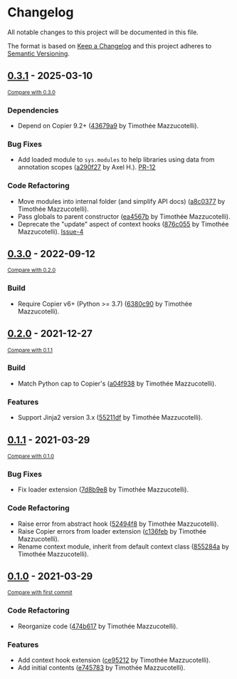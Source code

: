# Changelog
All notable changes to this project will be documented in this file.

The format is based on [Keep a Changelog](http://keepachangelog.com/en/1.0.0/)
and this project adheres to [Semantic Versioning](http://semver.org/spec/v2.0.0.html).

<!-- insertion marker -->
## [0.3.1](https://github.com/pawamoy/copier-templates-extensions/releases/tag/0.3.1) - 2025-03-10

<small>[Compare with 0.3.0](https://github.com/pawamoy/copier-templates-extensions/compare/0.3.0...0.3.1)</small>

### Dependencies

- Depend on Copier 9.2+ ([43679a9](https://github.com/pawamoy/copier-templates-extensions/commit/43679a9719b2d05e041e674bde1f10dee21984a6) by Timothée Mazzucotelli).

### Bug Fixes

- Add loaded module to `sys.modules` to help libraries using data from annotation scopes ([a290f27](https://github.com/pawamoy/copier-templates-extensions/commit/a290f271e302db88bcc755d57c647e4f3a8043ff) by Axel H.). [PR-12](https://github.com/copier-org/copier-templates-extensions/pull/12)

### Code Refactoring

- Move modules into internal folder (and simplify API docs) ([a8c0377](https://github.com/pawamoy/copier-templates-extensions/commit/a8c03770298f51fa07667598fd7d0b72196aecad) by Timothée Mazzucotelli).
- Pass globals to parent constructor ([ea4567b](https://github.com/pawamoy/copier-templates-extensions/commit/ea4567bcfad0f17764e17d6b7fd12a7fd7a33cba) by Timothée Mazzucotelli).
- Deprecate the "update" aspect of context hooks ([876c055](https://github.com/pawamoy/copier-templates-extensions/commit/876c0554e34b630ab255111b69da74db16439dcb) by Timothée Mazzucotelli). [Issue-4](https://github.com/copier-org/copier-templates-extensions/issues/4)

## [0.3.0](https://github.com/copier-org/copier-templates-extensions/releases/tag/0.3.0) - 2022-09-12

<small>[Compare with 0.2.0](https://github.com/copier-org/copier-templates-extensions/compare/0.2.0...0.3.0)</small>

### Build
- Require Copier v6+ (Python >= 3.7) ([6380c90](https://github.com/copier-org/copier-templates-extensions/commit/6380c90a3e26c596790d9a083673dcf1dd613678) by Timothée Mazzucotelli).


## [0.2.0](https://github.com/copier-org/copier-templates-extensions/releases/tag/0.2.0) - 2021-12-27

<small>[Compare with 0.1.1](https://github.com/copier-org/copier-templates-extensions/compare/0.1.1...0.2.0)</small>

### Build
- Match Python cap to Copier's ([a04f938](https://github.com/copier-org/copier-templates-extensions/commit/a04f93813f9795b64cbd9d21209dd5e5127b3eb4) by Timothée Mazzucotelli).

### Features
- Support Jinja2 version 3.x ([55211df](https://github.com/copier-org/copier-templates-extensions/commit/55211df29c4118c2603cc18ea4a1bc4247e41176) by Timothée Mazzucotelli).


## [0.1.1](https://github.com/copier-org/copier-templates-extensions/releases/tag/0.1.1) - 2021-03-29

<small>[Compare with 0.1.0](https://github.com/copier-org/copier-templates-extensions/compare/0.1.0...0.1.1)</small>

### Bug Fixes
- Fix loader extension ([7d8b9e8](https://github.com/copier-org/copier-templates-extensions/commit/7d8b9e8cf2de66fafc9953ff5d4ba4e210470649) by Timothée Mazzucotelli).

### Code Refactoring
- Raise error from abstract hook ([52494f8](https://github.com/copier-org/copier-templates-extensions/commit/52494f8d02505027da0733a7beb9269fc2ba8c3e) by Timothée Mazzucotelli).
- Raise Copier errors from loader extension ([c136feb](https://github.com/copier-org/copier-templates-extensions/commit/c136febaa4ed719f5a0919e2fa073862258e7143) by Timothée Mazzucotelli).
- Rename context module, inherit from default context class ([855284a](https://github.com/copier-org/copier-templates-extensions/commit/855284ad2112feecd6b2a8dfc38dbbd397d29275) by Timothée Mazzucotelli).


## [0.1.0](https://github.com/copier-org/copier-templates-extensions/releases/tag/0.1.0) - 2021-03-29

<small>[Compare with first commit](https://github.com/copier-org/copier-templates-extensions/compare/e74578393a7cffe4e502640a6092e789d2cc6f29...0.1.0)</small>

### Code Refactoring
- Reorganize code ([474b617](https://github.com/copier-org/copier-templates-extensions/commit/474b6173f3970c7713643b7cbc16f11f32a70e5c) by Timothée Mazzucotelli).

### Features
- Add context hook extension ([ce95212](https://github.com/copier-org/copier-templates-extensions/commit/ce952126afb282cfa1fbf18366a6f857426eeaa1) by Timothée Mazzucotelli).
- Add initial contents ([e745783](https://github.com/copier-org/copier-templates-extensions/commit/e74578393a7cffe4e502640a6092e789d2cc6f29) by Timothée Mazzucotelli).
